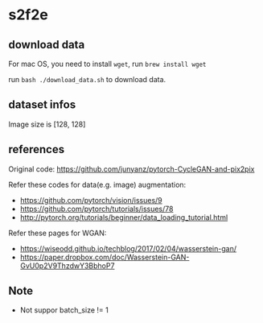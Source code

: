 # s2f2e

## download data
For mac OS, you need to install `wget`, run `brew install wget`

run `bash ./download_data.sh` to download data.

## dataset infos
Image size is [128, 128]


## references
Original code: https://github.com/junyanz/pytorch-CycleGAN-and-pix2pix

Refer these codes for data(e.g. image) augmentation: 
- https://github.com/pytorch/vision/issues/9
- https://github.com/pytorch/tutorials/issues/78
- http://pytorch.org/tutorials/beginner/data_loading_tutorial.html

Refer these pages for WGAN:
- https://wiseodd.github.io/techblog/2017/02/04/wasserstein-gan/
- https://paper.dropbox.com/doc/Wasserstein-GAN-GvU0p2V9ThzdwY3BbhoP7


## Note
- Not suppor batch_size != 1
